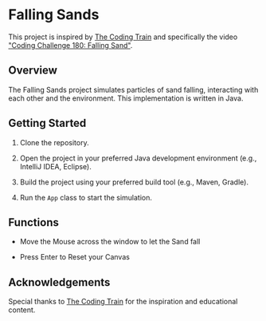 # Falling Sands

This project is inspired by [The Coding Train](https://www.youtube.com/@TheCodingTrain) and specifically the video ["Coding Challenge 180: Falling Sand"](https://www.youtube.com/watch?v=L4u7Zy_b868).

## Overview

The Falling Sands project simulates particles of sand falling, interacting with each other and the environment. This implementation is written in Java.

## Getting Started

1. Clone the repository.

2. Open the project in your preferred Java development environment (e.g., IntelliJ IDEA, Eclipse).

3. Build the project using your preferred build tool (e.g., Maven, Gradle).

4. Run the `App` class to start the simulation.

## Functions

- Move the Mouse across the window to let the Sand fall

- Press Enter to Reset your Canvas

## Acknowledgements

Special thanks to [The Coding Train](https://www.youtube.com/@TheCodingTrain) for the inspiration and educational content.
